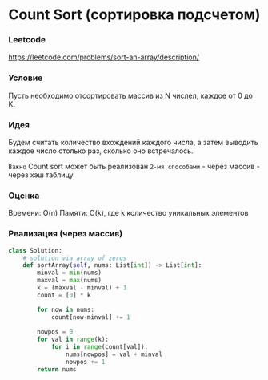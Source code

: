 # Count Sort (сортировка подсчетом)
### Leetcode
https://leetcode.com/problems/sort-an-array/description/

### Условие
Пусть необходимо отсортировать массив из N числел, каждое от 0 до K.

### Идея
Будем считать количество вхождений каждого числа, а затем выводить каждое число столько раз, сколько оно встречалось.

```Важно```
Count sort может быть реализован `2-мя способами`
    - через массив
    - через хэш таблицу

### Оценка
Времени: O(n)
Памяти: O(k), где k количество уникальных элементов

### Реализация (через массив)
```python
class Solution:
    # solution via array of zeros 
    def sortArray(self, nums: List[int]) -> List[int]:
        minval = min(nums)
        maxval = max(nums)
        k = (maxval - minval) + 1
        count = [0] * k

        for now in nums:
            count[now-minval] += 1
        
        nowpos = 0
        for val in range(k):
            for i in range(count[val]):
                nums[nowpos] = val + minval
                nowpos += 1
        return nums
```
